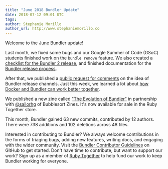 ```yaml
---
title: "June 2018 Bundler Update"
date: 2018-07-12 09:01 UTC
tags:
author: Stephanie Morillo
author_url: http://www.stephaniemorillo.co
---
```


Welcome to the June Bundler update!

Last month, we fixed some bugs and our Google Summer of Code (GSoC) students finished work on the `bundle remove` feature. We also created a [checklist for the Bundler 2 release](https://github.com/rubygems/bundler/issues/6582), and finished documentation for the [Bundler release process](https://github.com/rubygems/bundler/pull/5252).

After that, we published a [public request for comments](https://github.com/bundler/rfcs/pull/12) on the idea of Bundler release channels. Just this week, we learned a lot about [how Docker and Bundler can work better together](https://github.com/rubygems/bundler/pull/6524).

We published a new zine called ["The Evolution of Bundler"](https://shop.rubytogether.org/products/the-evolution-of-bundler-zine) in partnership with [@sailorhg](https://www.twitter.com/sailorhg) of Bubblesort Zines. It's now available for sale in the Ruby Together store.

This month, Bundler gained 63 new commits, contributed by 12 authors. There were 738 additions and 102 deletions across 48 files.

Interested in contributing to Bundler? We always welcome contributions in the forms of triaging bugs, adding new features, writing docs, and engaging with the wider community. Visit the [Bundler Contributor Guidelines](/doc/readme.html) on GitHub to get started. Don't have time to contribute, but want to support our work? Sign up as a member of [Ruby Together](https://rubytogether.org) to help fund our work to keep Bundler working for everyone.
